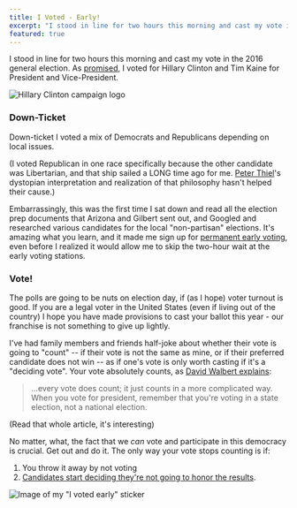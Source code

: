 ```yaml
---
title: I Voted - Early!
excerpt: "I stood in line for two hours this morning and cast my vote in the 2016 general election. As promised, I voted for Hillary Clinton and Tim Kaine for President and Vice-President."
featured: true
---
```


I stood in line for two hours this morning and cast my vote in the 2016 general election. As [promised](/im-with-her.html), I voted for Hillary Clinton and Tim Kaine for President and Vice-President. 

![Hillary Clinton campaign logo](http://i.imgur.com/pBOeTql.gif)

### Down-Ticket 

Down-ticket I voted a mix of Democrats and Republicans depending on local issues.

(I voted Republican in one race specifically because the other candidate was Libertarian, and that ship sailed a LONG time ago for me. [Peter Thiel](https://en.wikipedia.org/wiki/Peter_Thiel)'s dystopian interpretation and realization of that philosophy hasn't helped their cause.)

Embarrassingly, this was the first time I sat down and read all the election prep documents that Arizona and Gilbert sent out, and Googled and researched various candidates for the local "non-partisan" elections. It's amazing what you learn, and it made me sign up for [permanent early voting](https://recorder.maricopa.gov/earlyvotingballot/permanentevlistinfo.aspx), even before I realized it would allow me to skip the two-hour wait at the early voting stations.

### Vote!

The polls are going to be nuts on election day, if (as I hope) voter turnout is good. If you are a legal voter in the United States (even if living out of the country) I hope you have made provisions to cast your ballot this year - our franchise is not something to give up lightly.

I've had family members and friends half-joke about whether their vote is going to "count" -- if their vote is not the same as mine, or if their preferred candidate does not win -- as if one's vote is only worth casting if it's a "deciding vote". Your vote absolutely counts, as [David Walbert explains](http://www.learnnc.org/lp/media/lessons/davidwalbert7232004-02/electoralcollege.html#4):

> ...every vote does count; it just counts in a more complicated way. When you vote for president, remember that you're voting in a state election, not a national election.

(Read that whole article, it's interesting)

No matter, what, the fact that we *can* vote and participate in this democracy is crucial. Get out and do it. The only way your vote stops counting is if:

1. You throw it away by not voting
2. [Candidates start deciding they're not going to honor the results](http://www.cnn.com/2016/10/19/politics/presidential-debate-highlights/).

![Image of my "I voted early" sticker](http://i.imgur.com/ZJnEn0q.png) 
